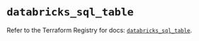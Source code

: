 # `databricks_sql_table`

Refer to the Terraform Registry for docs: [`databricks_sql_table`](https://registry.terraform.io/providers/databricks/databricks/1.40.0/docs/resources/sql_table).

